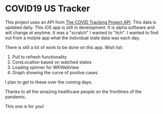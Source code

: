 # COVID19 US Tracker
 This project uses an API from [The COVID Tracking Project API](https://covidtracking.com/api/). This data is updated daily.
 This iOS app is still in development. It is alpha software and will change at anytime. It was a "scratch" I wanted to "itch".
 I wanted to find out from a mobile app what the individual state data was each day. 
 
 There is still a lot of work to be done on this app. Wish list:
 1. Pull to refresh functionality
 2. CoreLocation based on watched states
 3. Loading spinner for WKWebView
 4. Graph showing the curve of postive cases
 
 I plan to get to these over the coming days.
 
 Thanks to all the amazing healthcare people on the frontlines of the pandemic.
 
 This one is for you!
